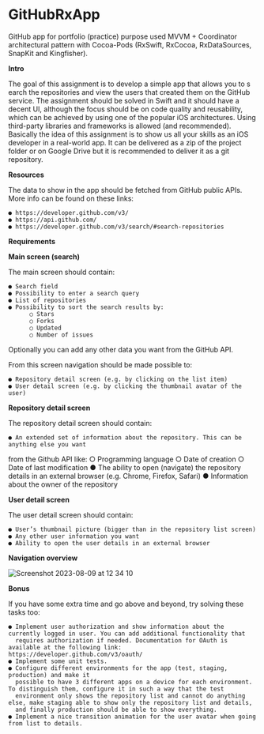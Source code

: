 # GitHubRxApp
GitHub app for portfolio (practice) purpose used MVVM + Coordinator architectural pattern with Cocoa-Pods (RxSwift, RxCocoa, RxDataSources, SnapKit and Kingfisher).

**Intro**

The goal of this assignment is to develop a simple app that allows you to s​earch the repositories and view the users that created them 
on the GitHub service. The assignment should be solved in Swift and it should have a decent UI, although the focus should be on code 
quality and reusability, which can be achieved by using one of the popular iOS architectures. Using third-party libraries and frameworks 
is allowed (and recommended). Basically the idea of this assignment is to show us all your skills as an iOS developer in a real-world app. 
It can be delivered as a zip of the project folder or on Google Drive but it is recommended to deliver it as a git repository.

**Resources**

The data to show in the app should be fetched from GitHub public APIs. More info can be found on these links:

    ● https://developer.github.com/v3/
    ● https://api.github.com/
    ● https://developer.github.com/v3/search/#search-repositories

**Requirements**

**Main screen (search)**

The main screen should contain:

    ● Search field
    ● Possibility to enter a search query
    ● List of repositories
    ● Possibility to sort the search results by:
          ○ Stars
          ○ Forks
          ○ Updated
          ○ Number of issues
          
Optionally you can add any other data you want from the GitHub API.

From this screen navigation should be made possible to:

    ● Repository detail screen (e.g. by clicking on the list item)
    ● User detail screen (e.g. by clicking the thumbnail avatar of the user)


**Repository detail screen**

The repository detail screen should contain:

    ● An extended set of information about the repository. This can be anything else you want
from the Github API like:
          ○ Programming language
        ○ Date of creation
        ○ Date of last modification
    ● The ability to open (navigate) the repository details in an external browser (e.g. Chrome, Firefox, Safari)
    ● Information about the owner of the repository

**User detail screen**

The user detail screen should contain:

    ● User’s thumbnail picture (bigger than in the repository list screen)
    ● Any other user information you want
    ● Ability to open the user details in an external browser

**Navigation overview**

![Screenshot 2023-08-09 at 12 34 10](https://github.com/gabbartose/GitHubRxApp/assets/57413150/5a911c2e-b908-4a16-abdb-cd308e7f49f1)


**Bonus**

If you have some extra time and go above and beyond, try solving these tasks too:

    ● Implement user authorization and show information about the currently logged in user. You can add additional functionality that
      requires authorization if needed. Documentation for OAuth is available at the following link: ​https://developer.github.com/v3/oauth/
    ● Implement some unit tests.
    ● Configure different environments for the app (test, staging, production) and make it
      possible to have 3 different apps on a device for each environment. To distinguish them, configure it in such a way that the test 
      environment only shows the repository list and cannot do anything else, make staging able to show only the repository list and details, 
      and finally production should be able to show everything.
    ● Implement a nice transition animation for the user avatar when going from list to details.

